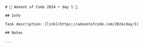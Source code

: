 
    # 🎄 Advent of Code 2024 • day 1 🎄

    ## Info

    Task description: [link](https://adventofcode.com/2024/day/1)

    ## Notes

    ...
  